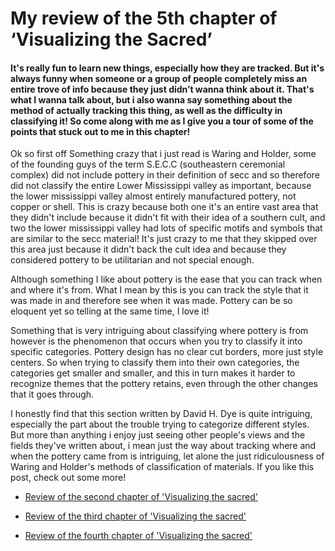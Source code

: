 # My review of the 5th chapter of ‘Visualizing the Sacred’

#### It's really fun to learn new things, especially how they are tracked. But it's always funny when someone or a group of people completely miss an entire trove of info because they just didn’t  wanna think about it. That's what I wanna talk about, but i also wanna say something about the method of actually tracking this thing, as well as the difficulty in classifying it! So come along with me as I give you a tour of some of the points that stuck out to me in this chapter!

Ok so first off Something crazy that i just read is Waring and Holder, some of the founding guys of the term S.E.C.C (southeastern ceremonial complex) did not include pottery in their definition of secc and so therefore did not classify the entire Lower Mississippi valley as important, because the lower mississippi valley almost entirely manufactured pottery, not copper or shell. This is crazy because both one it's an entire vast area that they didn't include because it didn't fit with their idea of a southern cult, and two the lower mississippi valley had lots of specific motifs and symbols that are similar to the secc material! It's just crazy to me that they skipped over this area just because it didn't back the cult idea and because they considered pottery to be utilitarian and not special enough.

Although something I like about pottery is the ease that you can track when and where it's from. What I mean by this is you can track the style that it was made in and therefore see when it was made. Pottery can be so eloquent yet so telling at the same time, I love it!

Something that is very intriguing about classifying where pottery is from however is the phenomenon that occurs when you try to classify it into specific categories. Pottery design has no clear cut borders, more just style centers. So when trying to classify them into their own categories, the categories get smaller and smaller, and this in turn makes it harder to recognize themes that the pottery retains, even through the other changes that it goes through. 

I honestly find that this section written by David H. Dye is quite intriguing, especially the part about the trouble trying to categorize different styles. But more than anything i enjoy just seeing other people's views and the fields they've written about, i mean just the way about tracking where and when the pottery came from is intriguing, let alone the just ridiculousness of Waring and Holder's methods of classification of materials. If you like this post, check out some more!

- [Review of the second chapter of 'Visualizing the sacred'](https://lecartertimes.github.io/posttwo.html)

- [Review of the third chapter of 'Visualizing the sacred'](https://lecartertimes.github.io/postthree.html)

- [Review of the fourth chapter of 'Visualizing the sacred'](https://lecartertimes.github.io/postfour.html)
